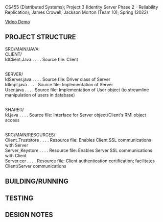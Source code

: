 CS455 (Distributed Systems); Project 3 (Identity Server Phase 2 - Reliability Replication); James Crowell, Jackson Morton (Team 10); Spring (2022)

[Video Demo]()

## PROJECT STRUCTURE 
SRC/MAIN/JAVA: <br>
CLIENT/<br>
IdClient.Java . . . . Source file: Client <br> <br>

SERVER/<br>
IdServer.java . . . . Source file: Driver class of Server <br>
IdImpl.java . . . . Source file: Implementation of Server <br>
User.java . . . . Source file: Implementation of User object (to streamline manipulation of users in database) <br> <br>

SHARED/<br>
Id.java . . . . Source file: Interface for Server object/Client's RMI object access <br><br>

SRC/MAIN/RESOURCES/ <br>
Client_Truststore . . . . Resource file: Enables Client SSL communications with Server <br>
Server_Keystore . . . . Resource file: Enables Server SSL communications with Client <br>
Server.cer . . . . Resource file: Client authentication certification; facilitates Client/Server communications 



## BUILDING/RUNNING





## TESTING



## DESIGN NOTES

